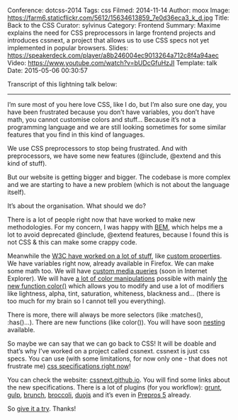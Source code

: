 Conference: dotcss-2014
Tags: css
Filmed: 2014-11-14
Author: moox
Image: https://farm6.staticflickr.com/5612/15634613859_7e0d36eca3_k_d.jpg
Title: Back to the CSS
Curator: sylvinus
Category: Frontend
Summary: Maxime explains the need for CSS preprocessors in large frontend projects and introduces cssnext, a project that allows us to use CSS specs not yet implemented in popular browsers.
Slides: https://speakerdeck.com/player/a8b246004ec9013264a712c8f4a94aec
Video: https://www.youtube.com/watch?v=bUDcGfuHzJI
Template: talk
Date: 2015-05-06 00:30:57

Transcript of this lightning talk below:

---

I’m sure most of you here love CSS, like I do, but I’m also sure one day, you have been frustrated because you don’t have variables, you don’t have math, you cannot customise colors and stuff...
Because it’s not a programming language and we are still looking sometimes for some similar features that you find in this kind of languages.

We use CSS preprocessors to stop being frustrated. And with preprocessors, we have some new features (@include, @extend and this kind of stuff).

But our website is getting bigger and bigger. The codebase is more complex and we are starting to have a new problem (which is not about the language itself).

It’s about the organisation. What should we do?

There is a lot of people right now that have worked to make new methodologies. For my concern, I was happy with [BEM](http://blog.kaelig.fr/post/48196348743/fifty-shades-of-bem), which helps me a lot to avoid deprecated @include, @extend features, because I found this is not CSS & this can make some crappy code.

Meanwhile the [W3C have worked on a lot of stuff](http://dev.w3.org/csswg/), like [custom properties](http://www.w3.org/TR/css-variables/).
We have variables right now, already available in Firefox. We can make some math too.
We will have [custom media queries](http://dev.w3.org/csswg/mediaqueries/#custom-mq) (soon in Internet Explorer).
We will have [a lot of color manipulations](https://github.com/cssnext/cssnext#features) possible with mainly [the new function color()](http://dev.w3.org/csswg/css-color/#modifying-colors) which allows you to modify and use a lot of modifiers like lightness, alpha, tint, saturation, whiteness, blackness and... (there is too much for my brain so I cannot tell you everything).

There is more, there will always be more selectors (like :matches(), :has()…).
There are new functions (like color()). You will have soon [nesting](http://tabatkins.github.io/specs/css-nesting/) available.

So maybe we can say that we can go back to CSS!
It will be doable and that’s why I’ve worked on a project called cssnext.
cssnext is just css specs.
You can use (with some limitations, for now only one - that does not frustrate me) [css specifications right now](http://cssnext.github.io/cssnext-playground/)!

You can check the website: [cssnext.github.io](https://cssnext.github.io).
You will find some links about the new specifications.
There is a lot of plugins (for you workflow):
[grunt](https://github.com/cssnext/grunt-cssnext),
[gulp](https://github.com/cssnext/gulp-cssnext),
[brunch](https://github.com/cssnext/cssnext-brunch),
[broccoli](https://github.com/cssnext/broccoli-cssnext),
[duojs](https://github.com/cssnext/duo-cssnext)
and it’s even in [Prepros 5](https://prepros.io/) already.

So [give it a try](http://cssnext.github.io/cssnext-playground/). Thanks!